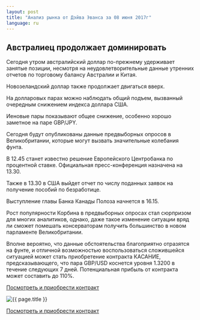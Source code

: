 ```yaml
---
layout: post
title: "Анализ рынка от Дэйва Эванса за 08 июня 2017г"
language: ru
---
```

## Австралиец продолжает доминировать

Сегодня утром австралийский доллар по-прежнему удерживает занятые позиции, несмотря на неудовлетворительные данные утренних отчетов по торговому балансу Австралии и Китая.

Новозеландский доллар также продолжает двигаться вверх.

На долларовых парах можно наблюдать общий подъем, вызванный очередным снижением индекса доллара США.

Иеновые пары показывают общее снижение, особенно хорошо заметное на паре GBP/JPY.
 
 
Сегодня будут опубликованы данные предвыборных опросов в Великобритании, которые могут вызвать значительные колебания фунта.

В 12.45 станет известно решение Европейского Центробанка по процентной ставке. Официальная пресс-конференция назначена на 13.30.

Также в 13.30 в США выйдет отчет по числу поданных заявок на получение пособий по безработице.

Выступление главы Банка Канады Полоза начнется в 16.15.
 
 
Рост популярности Корбина в предвыборных опросах стал сюрпризом для многих аналитиков, однако, даже такое изменение ситуации вряд ли сможет помешать консерваторам получить большинство в новом парламенте Великобритании.

Вполне вероятно, что данные обстоятельства благоприятно отразятся на фунте, и отличной возможностью воспользоваться сложившейся ситуацией может стать приобретение контракта КАСАНИЕ, предсказывающего, что пара GBP/USD коснется уровня 1.3200 в течение следующих 7 дней. Потенциальная прибыль от контракта может составить до 110%.


<a href="http://record.binary.com/_bivVDfg8lHux76XffYA0JmNd7ZgqdRLk/1/?market=forex&underlying=frxGBPUSD&formname=touchnotouch&duration_amount=7&duration_units=d&amount=10&amount_type=payout&expiry_type=duration&barrier=1.32&s=1&t=AuSNSMHnKVW20ippPRfT650co5lt24DG" target="_blank">Посмотреть и приобрести контракт</a>

<img src="{{ site.url }}/images/ru-08-jun-17.png" alt="{{ page.title }}"  title="{{ page.title }}">

<a href="%LINK%%?https://www.binary.com/d/trade.cgi?market=forex&underlying=frxGBPUSD&formname=touchnotouch&duration_amount=7&duration_units=d&amount=10&amount_type=payout&expiry_type=duration&barrier=1.32&s=1&t=AuSNSMHnKVW20ippPRfT650co5lt24DG" target="_blank">Посмотреть и приобрести контракт</a>